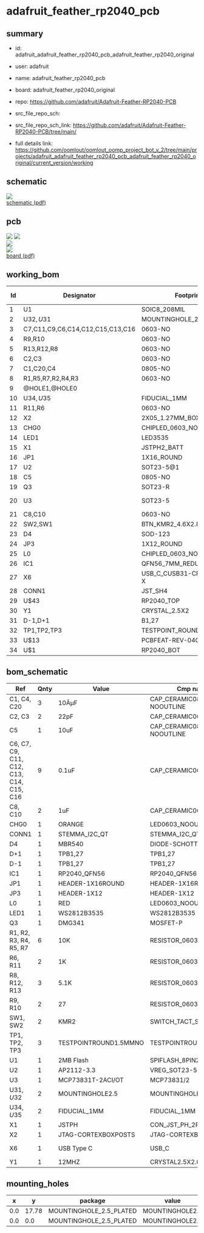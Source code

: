 # adafruit_feather_rp2040_pcb
 
## summary 
* id: adafruit_adafruit_feather_rp2040_pcb_adafruit_feather_rp2040_original
* user: adafruit
* name: adafruit_feather_rp2040_pcb
* board: adafruit_feather_rp2040_original
* repo: https://github.com/adafruit/Adafruit-Feather-RP2040-PCB



* src_file_repo_sch: 
* src_file_repo_sch_link: https://github.com/adafruit/Adafruit-Feather-RP2040-PCB/tree/main/
* full details link: https://github.com/oomlout/oomlout_oomp_project_bot_v_2/tree/main/projects/adafruit_adafruit_feather_rp2040_pcb_adafruit_feather_rp2040_original/current_version/working  

## schematic  
![](working_schematic_600.png)  
[schematic (pdf)](working_schematic.pdf) 






















## pcb  
![](working_3d_600.png) 
![](working_3d_front_600.png)  
![](working_3d_back_600.png)  
![](working_600.png)  
[board (pdf)](working.pdf)  

## working_bom
| Id | Designator | Footprint | Quantity | Designation | Supplier and ref |  | None | 
| --- | --- | --- | --- | --- | --- | --- | --- | 
| 1 | U1 | SOIC8_208MIL | 1 | 2MB Flash |  |  | [''] | 
| 2 | U$32,U$31 | MOUNTINGHOLE_2.5_PLATED | 2 | MOUNTINGHOLE2.5 |  |  | [''] | 
| 3 | C7,C11,C9,C6,C14,C12,C15,C13,C16 | 0603-NO | 9 | 0.1uF |  |  | [''] | 
| 4 | R9,R10 | 0603-NO | 2 | 27 |  |  | [''] | 
| 5 | R13,R12,R8 | 0603-NO | 3 | 5.1K |  |  | [''] | 
| 6 | C2,C3 | 0603-NO | 2 | 22pF |  |  | [''] | 
| 7 | C1,C20,C4 | 0805-NO | 3 | 10ÂµF |  |  | [''] | 
| 8 | R1,R5,R7,R2,R4,R3 | 0603-NO | 6 | 10K |  |  | [''] | 
| 9 | @HOLE1,@HOLE0 |  | 2 |  |  |  | [''] | 
| 10 | U$34,U$35 | FIDUCIAL_1MM | 2 | FIDUCIAL_1MM |  |  | [''] | 
| 11 | R11,R6 | 0603-NO | 2 | 1K |  |  | [''] | 
| 12 | X2 | 2X05_1.27MM_BOX_POSTS | 1 |  |  |  | [''] | 
| 13 | CHG0 | CHIPLED_0603_NOOUTLINE | 1 | ORANGE |  |  | [''] | 
| 14 | LED1 | LED3535 | 1 | WS2812B3535 |  |  | [''] | 
| 15 | X1 | JSTPH2_BATT | 1 | JSTPH |  |  | [''] | 
| 16 | JP1 | 1X16_ROUND | 1 |  |  |  | [''] | 
| 17 | U2 | SOT23-5@1 | 1 | AP2112-3.3 |  |  | [''] | 
| 18 | C5 | 0805-NO | 1 | 10uF |  |  | [''] | 
| 19 | Q3 | SOT23-R | 1 | DMG341 |  |  | [''] | 
| 20 | U3 | SOT23-5 | 1 | MCP73831T-2ACI/OT |  |  | [''] | 
| 21 | C8,C10 | 0603-NO | 2 | 1uF |  |  | [''] | 
| 22 | SW2,SW1 | BTN_KMR2_4.6X2.8 | 2 | KMR2 |  |  | [''] | 
| 23 | D4 | SOD-123 | 1 | MBR540 |  |  | [''] | 
| 24 | JP3 | 1X12_ROUND | 1 |  |  |  | [''] | 
| 25 | L0 | CHIPLED_0603_NOOUTLINE | 1 | RED |  |  | [''] | 
| 26 | IC1 | QFN56_7MM_REDUCEDEPAD | 1 | RP2040_QFN56 |  |  | [''] | 
| 27 | X6 | USB_C_CUSB31-CFM2AX-01-X | 1 | USB Type C |  |  | [''] | 
| 28 | CONN1 | JST_SH4 | 1 | STEMMA_I2C_QT |  |  | [''] | 
| 29 | U$43 | RP2040_TOP | 1 |  |  |  | [''] | 
| 30 | Y1 | CRYSTAL_2.5X2 | 1 | 12MHZ |  |  | [''] | 
| 31 | D-1,D+1 | B1,27 | 2 | TPB1,27 |  |  | [''] | 
| 32 | TP1,TP2,TP3 | TESTPOINT_ROUND_1.5MM_NO | 3 |  |  |  | [''] | 
| 33 | U$13 | PCBFEAT-REV-040 | 1 |  |  |  | [''] | 
| 34 | U$1 | RP2040_BOT | 1 |  |  |  | [''] | 


## bom_schematic
| Ref | Qnty | Value | Cmp name | Footprint | Description | Vendor | DNP | 
| --- | --- | --- | --- | --- | --- | --- | --- | 
| C1, C4, C20 | 3 | 10ÂµF | CAP_CERAMIC0805-NOOUTLINE | working:0805-NO |  |  |  | 
| C2, C3 | 2 | 22pF | CAP_CERAMIC0603_NO | working:0603-NO |  |  |  | 
| C5 | 1 | 10uF | CAP_CERAMIC0805-NOOUTLINE | working:0805-NO |  |  |  | 
| C6, C7, C9, C11, C12, C13, C14, C15, C16 | 9 | 0.1uF | CAP_CERAMIC0603_NO | working:0603-NO |  |  |  | 
| C8, C10 | 2 | 1uF | CAP_CERAMIC0603_NO | working:0603-NO |  |  |  | 
| CHG0 | 1 | ORANGE | LED0603_NOOUTLINE | working:CHIPLED_0603_NOOUTLINE |  |  |  | 
| CONN1 | 1 | STEMMA_I2C_QT | STEMMA_I2C_QT | working:JST_SH4 |  |  |  | 
| D4 | 1 | MBR540 | DIODE-SCHOTTKYSOD-123 | working:SOD-123 |  |  |  | 
| D+1 | 1 | TPB1,27 | TPB1,27 | working:B1,27 |  |  |  | 
| D-1 | 1 | TPB1,27 | TPB1,27 | working:B1,27 |  |  |  | 
| IC1 | 1 | RP2040_QFN56 | RP2040_QFN56 | working:QFN56_7MM_REDUCEDEPAD |  |  |  | 
| JP1 | 1 | HEADER-1X16ROUND | HEADER-1X16ROUND | working:1X16_ROUND |  |  |  | 
| JP3 | 1 | HEADER-1X12 | HEADER-1X12 | working:1X12_ROUND |  |  |  | 
| L0 | 1 | RED | LED0603_NOOUTLINE | working:CHIPLED_0603_NOOUTLINE |  |  |  | 
| LED1 | 1 | WS2812B3535 | WS2812B3535 | working:LED3535 |  |  |  | 
| Q3 | 1 | DMG341 | MOSFET-P | working:SOT23-R |  |  |  | 
| R1, R2, R3, R4, R5, R7 | 6 | 10K | RESISTOR_0603_NOOUT | working:0603-NO |  |  |  | 
| R6, R11 | 2 | 1K | RESISTOR_0603_NOOUT | working:0603-NO |  |  |  | 
| R8, R12, R13 | 3 | 5.1K | RESISTOR_0603_NOOUT | working:0603-NO |  |  |  | 
| R9, R10 | 2 | 27 | RESISTOR_0603_NOOUT | working:0603-NO |  |  |  | 
| SW1, SW2 | 2 | KMR2 | SWITCH_TACT_SMT4.6X2.8 | working:BTN_KMR2_4.6X2.8 |  |  |  | 
| TP1, TP2, TP3 | 3 | TESTPOINTROUND1.5MMNO | TESTPOINTROUND1.5MMNO | working:TESTPOINT_ROUND_1.5MM_NO |  |  |  | 
| U1 | 1 | 2MB Flash | SPIFLASH_8PIN208MIL | working:SOIC8_208MIL |  |  |  | 
| U2 | 1 | AP2112-3.3 | VREG_SOT23-5 | working:SOT23-5@1 |  |  |  | 
| U3 | 1 | MCP73831T-2ACI/OT | MCP73831/2 | working:SOT23-5 |  |  |  | 
| U$31, U$32 | 2 | MOUNTINGHOLE2.5 | MOUNTINGHOLE2.5 | working:MOUNTINGHOLE_2.5_PLATED |  |  |  | 
| U$34, U$35 | 2 | FIDUCIAL_1MM | FIDUCIAL_1MM | working:FIDUCIAL_1MM |  |  |  | 
| X1 | 1 | JSTPH | CON_JST_PH_2PIN_BATT | working:JSTPH2_BATT |  |  |  | 
| X2 | 1 | JTAG-CORTEXBOXPOSTS | JTAG-CORTEXBOXPOSTS | working:2X05_1.27MM_BOX_POSTS |  |  |  | 
| X6 | 1 | USB Type C | USB_C | working:USB_C_CUSB31-CFM2AX-01-X |  |  |  | 
| Y1 | 1 | 12MHZ | CRYSTAL2.5X2.0 | working:CRYSTAL_2.5X2 |  |  |  | 


## mounting_holes
| x | y | package | value | ref | size | 
| --- | --- | --- | --- | --- | --- | 
| 0.0 | 17.78 | MOUNTINGHOLE_2.5_PLATED | MOUNTINGHOLE2.5 | U$31 | m3 | 
| 0.0 | 0.0 | MOUNTINGHOLE_2.5_PLATED | MOUNTINGHOLE2.5 | U$32 | m3 | 


